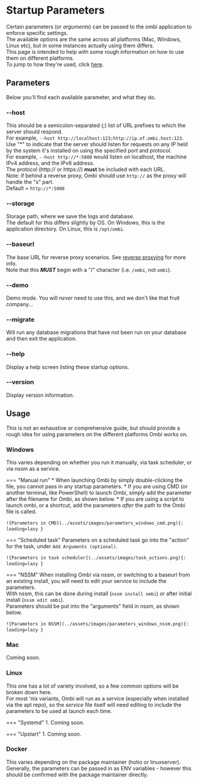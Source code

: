 # Startup Parameters

Certain parameters (or _arguments_) can be passed to the ombi application to enforce specific settings.  
The available options are the same across all platforms (Mac, Windows, Linux etc), but in some instances actually using them differs.  
This page is intended to help with some rough information on how to use them on different platforms.  
To jump to how they're used, click [here](#usage).  

## Parameters

Below you'll find each available parameter, and what they do.  

### --host

This should be a semicolon-separated (;) list of URL prefixes to which the server should respond.  
For example, `--host http://localhost:123;http://ip.of.ombi.host:123`.  
Use "\*" to indicate that the server should listen for requests on any IP held by the system it's installed on using the specified port and protocol.  
For example, `--host http://*:5000` would listen on localhost, the machine IPv4 address, and the IPv6 address.  
The protocol (http:// or https://) **must** be included with each URL.  
Note: if behind a reverse proxy, Ombi should use `http://` as the proxy will handle the "s" part.  
Default = `http://*:5000`

### --storage

Storage path, where we save the logs and database.  
The default for this differs slightly by OS. On Windows, this is the application directory. On Linux, this is `/opt/ombi`.  

### --baseurl

The base URL for reverse proxy scenarios. See [reverse proxying](../../info/reverse-proxy) for more info.  
Note that this _**MUST**_ begin with a "/" character (i.e. `/ombi`, not `ombi`).

### --demo

Demo mode. You will _never_ need to use this, and we don't like that fruit company...

### --migrate

Will run any database migrations that have not been run on your database and then exit the application.  

### --help

Display a help screen listing these startup options.

### --version

Display version information.

## Usage

This is not an exhaustive or comprehensive guide, but should provide a rough idea for using parameters on the different platforms Ombi works on.

### Windows

This varies depending on whether you run it manually, via task scheduler, or via nssm as a service.

=== "Manual run"
    * When launching Ombi by simply double-clicking the file, you cannot pass in any startup parameters.
    * If you are using CMD (or another terminal, like PowerShell) to launch Ombi, simply add the parameter after the filename for Ombi, as shown below.
    * If you are using a script to launch ombi, or a shortcut, add the parameters _after_ the path to the Ombi file is called.

    ![Parameters in CMD](../assets/images/parameters_windows_cmd.png){: loading=lazy }  

=== "Scheduled task"
    Parameters on a scheduled task go into the "action" for the task, under `Add Arguments (optional)`.  

    ![Parameters in task scheduler](../assets/images/task_actions.png){: loading=lazy }

=== "NSSM"
    When installing Ombi via nssm, or switching to a baseurl from an existing install, you will need to edit your service to include the parameters.  
    With nssm, this can be done during install (`nssm install ombi`) or after initial install (`nssm edit ombi`).  
    Parameters should be put into the "arguments" field in nssm, as shown below.  

    ![Parameters in NSSM](../assets/images/parameters_windows_nssm.png){: loading=lazy }  

### Mac

Coming soon.

### Linux

This one has a lot of variety involved, so a few common options will be broken down here.  
For most 'nix variants, Ombi will run as a service (especially when installed via the apt repo), so the _service_ file itself will need editing to include the parameters to be used at launch each time.

=== "Systemd"
    1. Coming soon.

=== "Upstart"
    1. Coming soon.

### Docker

This varies depending on the package maintainer (hotio or linuxserver). Generally, the parameters can be passed in as ENV variables - however this should be confirmed with the package maintainer directly.
